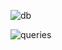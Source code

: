 ![db](https://github.com/BrunoBencke/CreditNow/assets/41764882/062cf141-0f01-4be5-97cb-e64f6a0278a1)

![queries](https://github.com/BrunoBencke/CreditNow/assets/41764882/eb1c1717-acfb-4fcf-bc30-0fba6264bf58)
